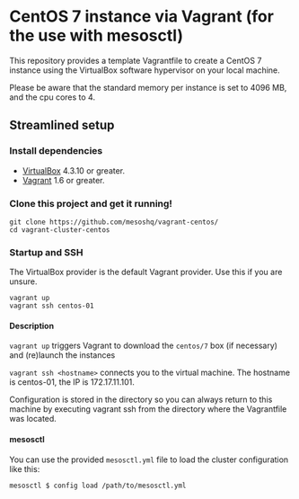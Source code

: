 # CentOS 7 instance via Vagrant (for the use with mesosctl)

This repository provides a template Vagrantfile to create a CentOS 7 instance using the VirtualBox software hypervisor on your local machine.   

Please be aware that the standard memory per instance is set to 4096 MB, and the cpu cores to 4.  

## Streamlined setup

### Install dependencies

* [VirtualBox][virtualbox] 4.3.10 or greater.
* [Vagrant][vagrant] 1.6 or greater.

### Clone this project and get it running!

```
git clone https://github.com/mesoshq/vagrant-centos/
cd vagrant-cluster-centos
```

### Startup and SSH

The VirtualBox provider is the default Vagrant provider. Use this if you are unsure.

```
vagrant up
vagrant ssh centos-01
```

#### Description

`vagrant up` triggers Vagrant to download the `centos/7` box (if necessary) and (re)launch the instances

`vagrant ssh <hostname>` connects you to the virtual machine. The hostname is centos-01, the IP is 172.17.11.101.

Configuration is stored in the directory so you can always return to this machine by executing vagrant ssh from the directory where the Vagrantfile was located.

#### mesosctl

You can use the provided `mesosctl.yml` file to load the cluster configuration like this:

    mesosctl $ config load /path/to/mesosctl.yml

[virtualbox]: https://www.virtualbox.org/
[vagrant]: https://www.vagrantup.com/downloads.html
